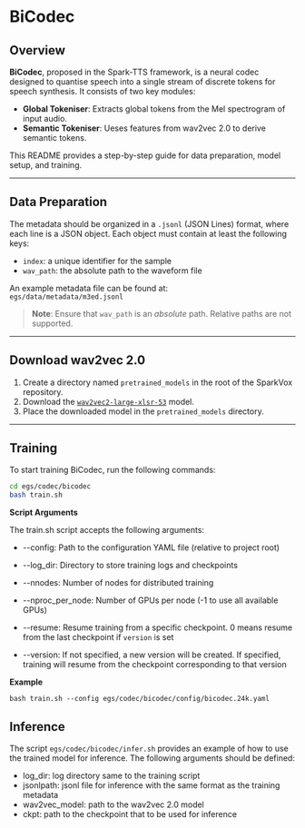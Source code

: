 # BiCodec

## Overview

**BiCodec**, proposed in the Spark-TTS framework, is a neural codec designed to quantise speech into a single stream of discrete tokens for speech synthesis. It consists of two key modules:

- **Global Tokeniser**: Extracts global tokens from the Mel spectrogram of input audio.
- **Semantic Tokeniser**: Ueses features from wav2vec 2.0 to derive semantic tokens.

This README provides a step-by-step guide for data preparation, model setup, and training.

---

## Data Preparation

The metadata should be organized in a `.jsonl` (JSON Lines) format, where each line is a JSON object. Each object must contain at least the following keys:

- `index`: a unique identifier for the sample
- `wav_path`: the absolute path to the waveform file

An example metadata file can be found at:  
`egs/data/metadata/m3ed.jsonl`

> **Note**: Ensure that `wav_path` is an *absolute* path. Relative paths are not supported.

---

## Download wav2vec 2.0

1. Create a directory named `pretrained_models` in the root of the SparkVox repository.
2. Download the [`wav2vec2-large-xlsr-53`](https://huggingface.co/facebook/wav2vec2-large-xlsr-53) model.
3. Place the downloaded model in the `pretrained_models` directory.

---

## Training

To start training BiCodec, run the following commands:

```bash
cd egs/codec/bicodec
bash train.sh
```

**Script Arguments**

The train.sh script accepts the following arguments:

- --config: Path to the configuration YAML file (relative to project root)

- --log_dir: Directory to store training logs and checkpoints

- --nnodes: Number of nodes for distributed training

- --nproc_per_node: Number of GPUs per node (-1 to use all available GPUs)

- --resume: Resume training from a specific checkpoint. 0 means resume from the last checkpoint if `version` is set

- --version: If not specified, a new version will be created. If specified, training will resume from the checkpoint corresponding to that version

**Example**
```
bash train.sh --config egs/codec/bicodec/config/bicodec.24k.yaml
```

## Inference

The script `egs/codec/bicodec/infer.sh` provides an example of how to use the trained model for inference. The  following arguments should be defined:

- log_dir: log directory same to the training script
- jsonlpath: jsonl file for inference with the same format as the training metadata
- wav2vec_model: path to the wav2vec 2.0 model
- ckpt: path to the checkpoint that to be used for inference